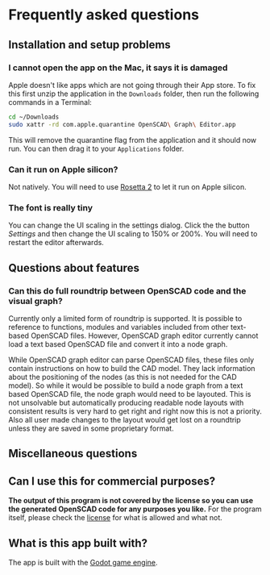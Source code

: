 # Frequently asked questions


## Installation and setup problems
### I cannot open the app on the Mac, it says it is damaged

Apple doesn't like apps which are not going through their App store. To fix this first unzip the application in the `Downloads` folder, then run the following commands in a Terminal:

```bash
cd ~/Downloads
sudo xattr -rd com.apple.quarantine OpenSCAD\ Graph\ Editor.app
```

This will remove the quarantine flag from the application and it should now run. You can then drag it to your `Applications` folder.

### Can it run on Apple silicon?
Not natively. You will need to use [Rosetta 2](https://support.apple.com/en-us/HT211861) to let it run on Apple silicon.

### The font is really tiny

You can change the UI scaling in the settings dialog. Click the the button _Settings_ and then change the UI scaling to 150% or 200%. You will need to restart the editor afterwards.

## Questions about features
### Can this do full roundtrip between OpenSCAD code and the visual graph?

Currently only a limited form of roundtrip is supported. It is possible to reference to functions, modules and variables included from other text-based OpenSCAD files. However, OpenSCAD graph editor currently cannot load a text based OpenSCAD file and convert it into a node graph. 

While OpenSCAD graph editor can parse OpenSCAD files, these files only contain instructions on how to build the CAD model. They lack information about the positioning of the nodes (as this is not needed for the CAD model). So while it would be possible to build a node graph from a text based OpenSCAD file, the node graph would need to be layouted. This is not unsolvable but automatically producing readable node layouts with consistent results is very hard to get right and right now this is not a priority. Also all user made changes to the layout would get lost on a roundtrip unless they are saved in some proprietary format.

## Miscellaneous questions
## Can I use this for commercial purposes?
**The output of this program is not covered by the license so you can use the generated OpenSCAD code for any purposes you like.**
For the program itself, please check the [license](../LICENSE) for what is allowed and what not. 

## What is this app built with?
The app is built with the [Godot game engine](https://godotengine.org).


